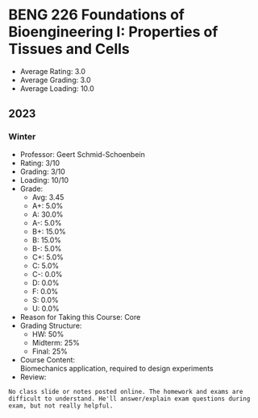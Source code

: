 # BENG 226 Foundations of Bioengineering I: Properties of Tissues and Cells
- Average Rating: 3.0
- Average Grading: 3.0
- Average Loading: 10.0
## 2023
### Winter
- Professor: Geert Schmid-Schoenbein
- Rating: 3/10
- Grading: 3/10
- Loading: 10/10
- Grade:
  - Avg: 3.45
  - A+: 5.0%
  - A: 30.0%
  - A-: 5.0%
  - B+: 15.0%
  - B: 15.0%
  - B-: 5.0%
  - C+: 5.0%
  - C: 5.0%
  - C-: 0.0%
  - D: 0.0%
  - F: 0.0%
  - S: 0.0%
  - U: 0.0%
- Reason for Taking this Course: Core
- Grading Structure:
  -  HW: 50%
  -  Midterm: 25%
  -  Final: 25%
- Course Content:  
Biomechanics application, required to design experiments
- Review:  
```
No class slide or notes posted online. The homework and exams are difficult to understand. He'll answer/explain exam questions during exam, but not really helpful.
```
